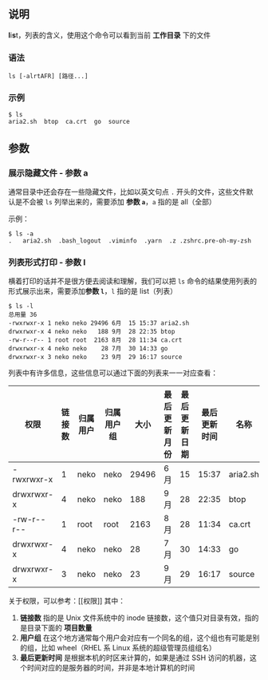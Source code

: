 ## 说明

**l**i**s**t，列表的含义，使用这个命令可以看到当前 **工作目录** 下的文件

### 语法

```shell
ls [-alrtAFR] [路径...]
```

### 示例

```shell
$ ls
aria2.sh  btop  ca.crt  go  source
```

## 参数

### 展示隐藏文件 - 参数 a

通常目录中还会存在一些隐藏文件，比如以英文句点 `.` 开头的文件，这些文件默认是不会被 `ls` 列举出来的，需要添加 **参数 `a`**，`a` 指的是 all（全部）

示例：

```shell
$ ls -a
.   aria2.sh  .bash_logout  .viminfo  .yarn  .z .zshrc.pre-oh-my-zsh
```

### 列表形式打印 - 参数 l

横着打印的话并不是很方便去阅读和理解，我们可以把 `ls` 命令的结果使用列表的形式展示出来，需要添加**参数 `l`**，`l` 指的是 list（列表）

```shell
$ ls -l
总用量 36
-rwxrwxr-x 1 neko neko 29496 6月  15 15:37 aria2.sh
drwxrwxr-x 4 neko neko   188 9月  28 22:35 btop
-rw-r--r-- 1 root root  2163 8月  28 11:34 ca.crt
drwxrwxr-x 4 neko neko    28 7月  30 14:33 go
drwxrwxr-x 3 neko neko    23 9月  29 16:17 source
```

列表中有许多信息，这些信息可以通过下面的列表来一一对应查看：

| 权限 | 链接数 | 归属用户 | 归属用户组 | 大小 | 最后更新月份 | 最后更新日期 | 最后更新时间 | 名称 |
| ---- | ---- | ---- | ---- | ---- | ---- | ---- | ---- | -- |
| -rwxrwxr-x | 1 | neko | neko | 29496 | 6月 | 15 | 15:37 | aria2.sh |
| drwxrwxr-x | 4 | neko | neko | 188  | 9月 | 28 | 22:35 | btop |
| -rw-r--r-- | 1 | root | root | 2163 | 8月 | 28 | 11:34 | ca.crt |
| drwxrwxr-x | 4 | neko | neko | 28 | 7月 | 30 | 14:33 | go |
| drwxrwxr-x | 3 | neko | neko | 23 | 9月 | 29 | 16:17 | source |

关于权限，可以参考：[[权限]]
其中：
1. **链接数** 指的是 Unix 文件系统中的 inode 链接数，这个值只对目录有效，指的是目录下面的 **项目数量**
2. **用户组** 在这个地方通常每个用户会对应有一个同名的组，这个组也有可能是别的组，比如 wheel（RHEL 系 Linux 系统的超级管理员组组名）
3. **最后更新时间** 是根据本机的时区来计算的，如果是通过 SSH 访问的机器，这个时间对应的是服务器的时间，并非是本地计算机的时间